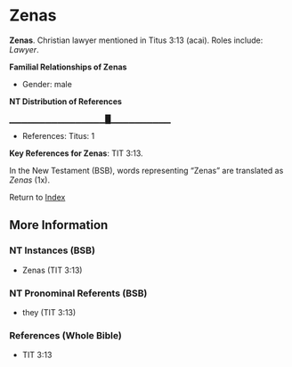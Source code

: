 # Zenas
**Zenas**. 
Christian lawyer mentioned in Titus 3:13 (acai). 
Roles include: 
_Lawyer_. 




**Familial Relationships of Zenas**


* Gender: male


**NT Distribution of References**

▁▁▁▁▁▁▁▁▁▁▁▁▁▁▁▁█▁▁▁▁▁▁▁▁▁▁
* References: Titus: 1



**Key References for Zenas**: 
TIT 3:13. 




In the New Testament (BSB), words representing “Zenas” are translated as 
*Zenas* (1x). 


Return to [Index](00-Index.md)

## More Information

### NT Instances (BSB)

* Zenas (TIT 3:13)



### NT Pronominal Referents (BSB)

* they (TIT 3:13)



### References (Whole Bible)

* TIT 3:13



